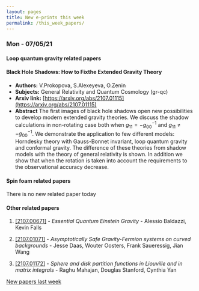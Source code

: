 ```yaml
---
layout: pages
title: New e-prints this week
permalink: /this_week_papers/
---
```




### Mon - 07/05/21

#### Loop quantum gravity related papers

#### **Black Hole Shadows: How to Fixthe Extended Gravity Theory**
 - **Authors:** V.Prokopova, S.Alexeyeva, O.Zenin
 - **Subjects:** General Relativity and Quantum Cosmology (gr-qc)
 - **Arxiv link:** [https://arxiv.org/abs/2107.01115](https://arxiv.org/abs/2107.01115)
 - **Abstract**
 The first images of black hole shadows open new possibilities to develop modern extended gravity theories. We discuss the shadow calculations in non-rotating case both when $g_{11} = - g_{00}^{-1}$ and $g_{11} \neq - g_{00}^{-1}$. We demonstrate the application to few different models: Horndesky theory with Gauss-Bonnet invariant, loop quantum gravity and conformal gravity. The difference of these theories from shadow models with the theory of general relativity is shown. In addition we show that when the rotation is taken into account the requirements to the observational accuracy decrease. 

#### Spin foam related papers

There is no new related paper today 



#### Other related papers

1. [[2107.00671]](https://arxiv.org/abs/2107.00671) - *Essential Quantum Einstein Gravity* - Alessio Baldazzi, Kevin Falls

1. [[2107.01071]](https://arxiv.org/abs/2107.01071) - *Asymptotically Safe Gravity-Fermion systems on curved backgrounds* - Jesse Daas, Wouter Oosters, Frank Saueressig, Jian Wang

1. [[2107.01172]](https://arxiv.org/abs/2107.01172) - *Sphere and disk partition functions in Liouville and in matrix integrals* - Raghu Mahajan, Douglas Stanford, Cynthia Yan






[New papers last week]({{site.url}}/archived/weekly/pre-print/2021/07/05/archived_weekly_papers.html)